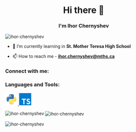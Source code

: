 <h1 align="center">Hi there 👋</h1>
<h3 align="center">I'm Ihor Chernyshev</h3>

<p align="left"> <img src="https://komarev.com/ghpvc/?username=ihor-chernyshev&label=Profile%20views&color=0e75b6&style=flat" alt="ihor-chernyshev" /> </p>

- 🌱 I’m currently learning in **St. Mother Teresa High School**

- 📫 How to reach me - **ihor.chernyshev@mths.ca**

<h3 align="left">Connect with me:</h3>
<p align="left">
</p>

<h3 align="left">Languages and Tools:</h3>
<p align="left"> <a href="https://www.python.org" target="_blank" rel="noreferrer"> <img src="https://raw.githubusercontent.com/devicons/devicon/master/icons/python/python-original.svg" alt="python" width="40" height="40"/> </a> <a href="https://www.typescriptlang.org/" target="_blank" rel="noreferrer"> <img src="https://raw.githubusercontent.com/devicons/devicon/master/icons/typescript/typescript-original.svg" alt="typescript" width="40" height="40"/> </a> </p>

<p><img align="left" src="https://github-readme-stats.vercel.app/api/top-langs?username=ihor-chernyshev&show_icons=true&locale=en&layout=compact" alt="ihor-chernyshev" /></p>

<p>&nbsp;<img align="center" src="https://github-readme-stats.vercel.app/api?username=ihor-chernyshev&show_icons=true&locale=en" alt="ihor-chernyshev" /></p>

<p><img align="center" src="https://github-readme-streak-stats.herokuapp.com/?user=ihor-chernyshev&" alt="ihor-chernyshev" /></p>
